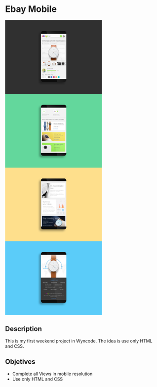 # Ebay Mobile

![Views](./img/views.png)

## Description
This is my first weekend project in Wyncode. The idea is use only HTML and CSS.

## Objetives
* Complete all Views in mobile resolution
* Use only HTML and CSS